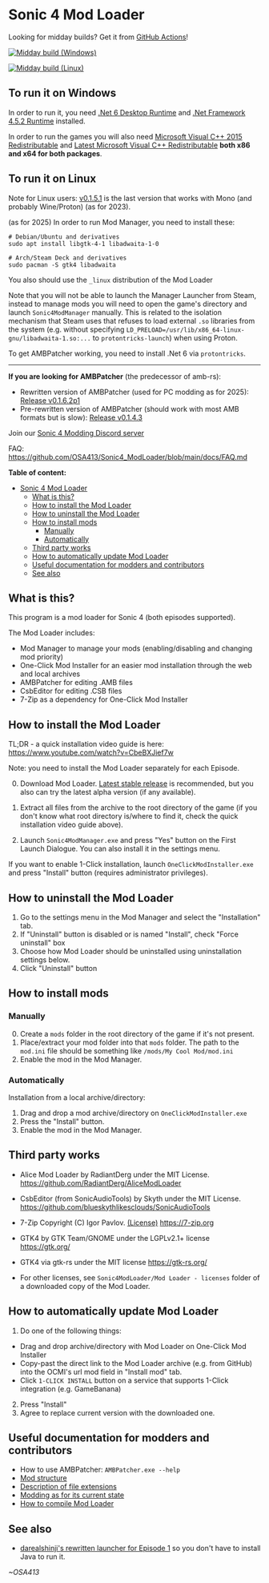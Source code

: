 # Sonic 4 Mod Loader

Looking for midday builds? Get it from [GitHub Actions](https://github.com/OSA413/Sonic4_ModLoader/actions)!

[![Midday build (Windows)](https://github.com/OSA413/Sonic4_ModLoader/actions/workflows/main_win.yml/badge.svg)](https://github.com/OSA413/Sonic4_ModLoader/actions/workflows/main_win.yml)

[![Midday build (Linux)](https://github.com/OSA413/Sonic4_ModLoader/actions/workflows/main_linux.yml/badge.svg)](https://github.com/OSA413/Sonic4_ModLoader/actions/workflows/main_linux.yml)

## To run it on Windows

In order to run it, you need [.Net 6 Desktop Runtime](https://dotnet.microsoft.com/en-us/download/dotnet/6.0) and [.Net Framework 4.5.2 Runtime](https://dotnet.microsoft.com/en-us/download/dotnet-framework/net452) installed.

In order to run the games you will also need [Microsoft Visual C++ 2015 Redistributable](https://www.microsoft.com/en-us/download/details.aspx?id=52685) and [Latest Microsoft Visual C++ Redistributable](https://learn.microsoft.com/en-gb/cpp/windows/latest-supported-vc-redist?view=msvc-170#latest-microsoft-visual-c-redistributable-version) **both x86 and x64 for both packages**.

## To run it on Linux

Note for Linux users: [v0.1.5.1](https://github.com/OSA413/Sonic4_ModLoader/releases/tag/v0.1.5.1) is the last version that works with Mono (and probably Wine/Proton) (as for 2023).

(as for 2025) In order to run Mod Manager, you need to install these:
```
# Debian/Ubuntu and derivatives
sudo apt install libgtk-4-1 libadwaita-1-0

# Arch/Steam Deck and derivatives
sudo pacman -S gtk4 libadwaita
```

You also should use the `_linux` distribution of the Mod Loader

Note that you will not be able to launch the Manager Launcher from Steam, instead to manage mods you will need to open the game's directory and launch `Sonic4ModManager` manually. This is related to the isolation mechanism that Steam uses that refuses to load external `.so` libraries from the system (e.g. without specifying `LD_PRELOAD=/usr/lib/x86_64-linux-gnu/libadwaita-1.so:...` to `protontricks-launch`) when using Proton.

To get AMBPatcher working, you need to install .Net 6 via `protontricks`.

----------------

**If you are looking for AMBPatcher** (the predecessor of amb-rs):

* Rewritten version of AMBPatcher (used for PC modding as for 2025): [Release v0.1.6.2p1](https://github.com/OSA413/Sonic4_ModLoader/releases/tag/v0.1.6.2p1)
* Pre-rewritten version of AMBPatcher (should work with most AMB formats but is slow): [Release v0.1.4.3](https://github.com/OSA413/Sonic4_ModLoader/releases/tag/v0.1.4.3)

Join our [Sonic 4 Modding Discord server](https://discord.gg/WCp8BFyFxN)

FAQ: https://github.com/OSA413/Sonic4_ModLoader/blob/main/docs/FAQ.md

**Table of content:**

- [Sonic 4 Mod Loader](#sonic-4-mod-loader)
  - [What is this?](#what-is-this)
  - [How to install the Mod Loader](#how-to-install-the-mod-loader)
  - [How to uninstall the Mod Loader](#how-to-uninstall-the-mod-loader)
  - [How to install mods](#how-to-install-mods)
    - [Manually](#manually)
    - [Automatically](#automatically)
  - [Third party works](#third-party-works)
  - [How to automatically update Mod Loader](#how-to-automatically-update-mod-loader)
  - [Useful documentation for modders and contributors](#useful-documentation-for-modders-and-contributors)
  - [See also](#see-also)

## What is this?

This program is a mod loader for Sonic 4 (both episodes supported).

The Mod Loader includes:

* Mod Manager to manage your mods (enabling/disabling and changing mod priority)
* One-Click Mod Installer for an easier mod installation through the web and local archives
* AMBPatcher for editing .AMB files
* CsbEditor for editing .CSB files
* 7-Zip as a dependency for One-Click Mod Installer

## How to install the Mod Loader

TL;DR - a quick installation video guide is here: https://www.youtube.com/watch?v=CbeBXJief7w

Note: you need to install the Mod Loader separately for each Episode.

0. Download Mod Loader. [Latest stable release](https://github.com/OSA413/Sonic4_ModLoader/releases/latest) is recommended, but you also can try the latest alpha version (if any available).

1. Extract all files from the archive to the root directory of the game (if you don't know what root directory is/where to find it, check the quick installation video guide above).

2. Launch `Sonic4ModManager.exe` and press "Yes" button on the First Launch Dialogue. You can also install it in the settings menu.

If you want to enable 1-Click installation, launch `OneClickModInstaller.exe` and press "Install" button (requires administrator privileges).

## How to uninstall the Mod Loader

1. Go to the settings menu in the Mod Manager and select the "Installation" tab.
2. If "Uninstall" button is disabled or is named "Install", check "Force uninstall" box
3. Choose how Mod Loader should be uninstalled using uninstallation settings below.
4. Click "Uninstall" button

## How to install mods

### Manually

0. Create a `mods` folder in the root directory of the game if it's not present.
1. Place/extract your mod folder into that `mods` folder. The path to the `mod.ini` file should be something like `/mods/My Cool Mod/mod.ini`
2. Enable the mod in the Mod Manager.

### Automatically

Installation from a local archive/directory:

1. Drag and drop a mod archive/directory on `OneClickModInstaller.exe`
2. Press the "Install" button.
3. Enable the mod in the Mod Manager.

## Third party works

* Alice Mod Loader by RadiantDerg under the MIT License.
https://github.com/RadiantDerg/AliceModLoader

* CsbEditor (from SonicAudioTools) by Skyth under the MIT License.
https://github.com/blueskythlikesclouds/SonicAudioTools

* 7-Zip Copyright (C) Igor Pavlov.
[(License)](https://7-zip.org/license.txt)
https://7-zip.org

* GTK4 by GTK Team/GNOME under the LGPLv2.1+ license
https://gtk.org/

* GTK4 via gtk-rs under the MIT license https://gtk-rs.org/

* For other licenses, see `Sonic4ModLoader/Mod Loader - licenses` folder of a downloaded copy of the Mod Loader.

## How to automatically update Mod Loader

1. Do one of the following things:
* Drag and drop archive/directory with Mod Loader on One-Click Mod Installer
* Copy-past the direct link to the Mod Loader archive (e.g. from GitHub) into the OCMI's url mod field in "Install mod" tab.
* Click `1-CLICK INSTALL` button on a service that supports 1-Click integration (e.g. GameBanana)
2. Press "Install"
3. Agree to replace current version with the downloaded one.

## Useful documentation for modders and contributors
* How to use AMBPatcher: `AMBPatcher.exe --help`
* [Mod structure](https://github.com/OSA413/Sonic4_ModLoader/blob/main/docs/Mod%20structure.md)
* [Description of file extensions](https://github.com/OSA413/Sonic4_Tools/blob/master/docs/File%20description.md)
* [Modding as for its current state](https://gamebanana.com/tuts/14585)
* [How to compile Mod Loader](https://github.com/OSA413/Sonic4_ModLoader/blob/main/docs/compile.md)

## See also

* [darealshinji's rewritten launcher for Episode 1](https://github.com/darealshinji/sonic-4-launcher) so you don't have to install Java to run it.

*~OSA413*
